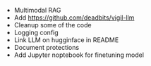 * Multimodal RAG
* Add https://github.com/deadbits/vigil-llm
* Cleanup some of the code
* Logging config
* Link LLM on hugginface in README
* Document protections
* Add Jupyter noptebook for finetuning model